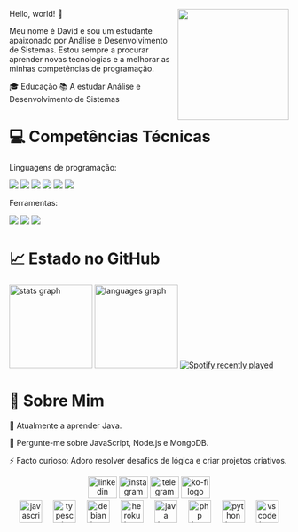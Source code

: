 Hello, world! 👋
<img align="right" src="https://media.giphy.com/media/v1.Y2lkPTc5MGI3NjExMGpzOXJuenhieGVzMjE0NTA3cjlxOGo0d3RyZ3ZkMzBhcG00Z2YzOSZlcD12MV9naWZzX3NlYXJjaCZjdD1n/KGd6ns7MR1gPCRT52z/giphy.gif" width="200"/>

Meu nome é David e sou um estudante apaixonado por Análise e Desenvolvimento de Sistemas. Estou sempre a procurar aprender novas tecnologias e a melhorar as minhas competências de programação.

🎓 Educação
📚 A estudar Análise e Desenvolvimento de Sistemas

# 💻 Competências Técnicas
Linguagens de programação:
<div align="left">
<img src="https://img.shields.io/badge/HTML-e06b12?style=for-the-badge&logo=html5&logoColor=white" />
<img src="https://img.shields.io/badge/CSS-1283e0?&style=for-the-badge&logo=css3&logoColor=white" />
<img src="https://img.shields.io/badge/JavaScript-F7DF1E?style=for-the-badge&logo=javascript&logoColor=414141" />
<img src="https://img.shields.io/badge/Node.js-43853D?style=for-the-badge&logo=node.js&logoColor=white"/>
<img src="https://img.shields.io/badge/TypeScript-007ACC?style=for-the-badge&logo=typescript&logoColor=white"/>
<img src="https://img.shields.io/badge/python-3670A0?style=for-the-badge&logo=python&logoColor=ffdd54"/>
</div>

Ferramentas:
<div align="left">
<img src="https://img.shields.io/badge/GitHub-100000?style=for-the-badge&logo=github&logoColor=white" />
<img src="https://img.shields.io/badge/Jenkins-D24939?style=for-the-badge&logo=Jenkins&logoColor=white" />
<img src="https://img.shields.io/badge/Visual%20Studio%20Code-007ACC?logo=visualstudiocode&logoColor=fff&style=plastic" />
</div>

# 📈 Estado no GitHub
<div align="left">
<img src="https://github-readme-stats.vercel.app/api?username=roge-rdv&hide_title=false&hide_rank=false&show_icons=true&include_all_commits=true&count_private=true&disable_animations=false&theme=dracula&locale=en&hide_border=false" height="150" alt="stats graph"  />
<img src="https://github-readme-stats.vercel.app/api/top-langs?username=roge-rdv&locale=en&hide_title=false&layout=compact&card_width=320&langs_count=5&theme=dracula&hide_border=false" height="150" alt="languages graph"  />
<a href="https://open.spotify.com/user/Roge_rdv">
<img src="https://spotify-recently-played-readme.vercel.app/api?user=31xixcz4vmvixa6gfmewqlmz6azq" alt="Spotify recently played"  />
</a>
</div>

# 🎨 Sobre Mim
🌱 Atualmente a aprender Java.

💬 Pergunte-me sobre JavaScript, Node.js e MongoDB.

⚡ Facto curioso: Adoro resolver desafios de lógica e criar projetos criativos.

<div align="center">
<a href="https://www.google.com/search?q=https://www.linkedin.com/in/seu-linkedin-aqui/"><img src="https://raw.githubusercontent.com/maurodesouza/profile-readme-generator/master/src/assets/icons/social/linkedin/default.svg" width="52" height="40" alt="linkedin logo"  /></a>
<a href="https://instagram.com/roge_rdv"><img src="https://raw.githubusercontent.com/maurodesouza/profile-readme-generator/master/src/assets/icons/social/instagram/default.svg" width="52" height="40" alt="instagram logo"  /></a>
<a href="https://t.me/roge_rdv"><img src="https://raw.githubusercontent.com/maurodesouza/profile-readme-generator/master/src/assets/icons/social/telegram/default.svg" width="52" height="40" alt="telegram logo"  /></a>
<a href="https://ko-fi.com/rogerdv"><img src="https://raw.githubusercontent.com/maurodesouza/profile-readme-generator/master/src/assets/icons/social/ko-fi/default.svg" width="52" height="40" alt="ko-fi logo" /></a>

<div align="center">
<img src="https://cdn.jsdelivr.net/gh/devicons/devicon/icons/javascript/javascript-original.svg" height="41" alt="javascript logo"  />
<img width="12" />
<img src="https://cdn.jsdelivr.net/gh/devicons/devicon/icons/typescript/typescript-original.svg" height="41" alt="typescript logo"  />
<img width="12" />
<img src="https://cdn.jsdelivr.net/gh/devicons/devicon/icons/debian/debian-original.svg" height="41" alt="debian logo"  />
<img width="12" />
<img src="https://cdn.jsdelivr.net/gh/devicons/devicon/icons/heroku/heroku-original.svg" height="41" alt="heroku logo"  />
<img width="12" />
<img src="https://cdn.jsdelivr.net/gh/devicons/devicon/icons/java/java-original.svg" height="41" alt="java logo"  />
<img width="12" />
<img src="https://cdn.jsdelivr.net/gh/devicons/devicon/icons/php/php-original.svg" height="41" alt="php logo"  />
<img width="12" />
<img src="https://cdn.jsdelivr.net/gh/devicons/devicon/icons/python/python-original.svg" height="41" alt="python logo"  />
<img width="12" />
<img src="https://cdn.jsdelivr.net/gh/devicons/devicon/icons/vscode/vscode-original.svg" height="41" alt="vscode logo"  />
</div>
